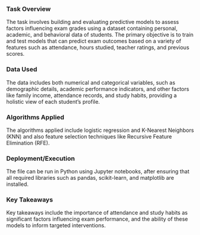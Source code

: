 ### Task Overview
The task involves building and evaluating predictive models to assess factors influencing exam grades using a dataset containing personal, academic, and behavioral data of students. The primary objective is to train and test models that can predict exam outcomes based on a variety of features such as attendance, hours studied, teacher ratings, and previous scores.

### Data Used
The data includes both numerical and categorical variables, such as demographic details, academic performance indicators, and other factors like family income, attendance records, and study habits, providing a holistic view of each student’s profile.

### Algorithms Applied
The algorithms applied include logistic regression and K-Nearest Neighbors (KNN) and also feature selection techniques like Recursive Feature Elimination (RFE). 

### Deployment/Execution
The file can be run in Python using Jupyter notebooks, after ensuring that all required libraries such as pandas, scikit-learn, and matplotlib are installed.

### Key Takeaways
Key takeaways include the importance of attendance and study habits as significant factors influencing exam performance, and the ability of these models to inform targeted interventions.

